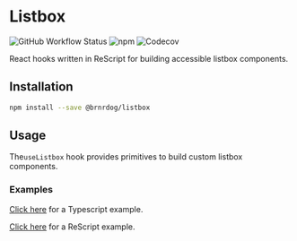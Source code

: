 # Listbox

![GitHub Workflow Status](https://img.shields.io/github/workflow/status/brnrdog/listbox/Release?style=flat-square)
![npm](https://img.shields.io/npm/v/@brnrdog/listbox?style=flat-square)
![Codecov](https://img.shields.io/codecov/c/github/brnrdog/listbox?style=flat-square)

React hooks written in ReScript for building accessible listbox components.

## Installation

```sh
npm install --save @brnrdog/listbox
```

## Usage

The`useListbox` hook provides primitives to build custom listbox components.

### Examples

[Click here](https://github.com/brnrdog/listbox/tree/master/examples/typescript/src/App.tsx) for a Typescript example.

[Click here](https://github.com/brnrdog/listbox/blob/master/src/__tests__/ListboxTest.res) for a ReScript example.

